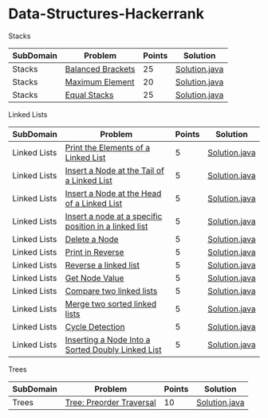 # Data-Structures-Hackerrank

Stacks

| SubDomain     |    Problem    | Points |  Solution |
| ------------- | ------------- |------------- |------------ |
| Stacks  |[Balanced Brackets](https://www.hackerrank.com/challenges/balanced-brackets)  | 25 |[Solution.java](https://github.com/ssnitish/Data-Structures-Hackerrank/blob/master/Stacks/Balanced%20Brackets/Solution.java)|
| Stacks  |[Maximum Element](https://www.hackerrank.com/challenges/maximum-element)  | 20 |[Solution.java](https://github.com/ssnitish/Data-Structures-Hackerrank/blob/master/Stacks/Maximum%20Elements/Solution.java)|
| Stacks  |[Equal Stacks](https://www.hackerrank.com/challenges/equal-stacks)  | 25 |[Solution.java](https://github.com/ssnitish/Data-Structures-Hackerrank/blob/master/Stacks/Equal%20Stacks/Solution.java)|


Linked Lists


| SubDomain     |    Problem    | Points |  Solution |
| ------------- | ------------- |------------- |------------ |
| Linked Lists  |[Print the Elements of a Linked List ](https://www.hackerrank.com/challenges/print-the-elements-of-a-linked-list)  | 5 |[Solution.java](https://github.com/ssnitish/Data-Structures-Hackerrank/tree/master/Linked%20Lists/Print%20the%20Elements%20of%20a%20Linked%20List/Solution.java)|
| Linked Lists  |[Insert a Node at the Tail of a Linked List](https://www.hackerrank.com/challenges/insert-a-node-at-the-tail-of-a-linked-list)  | 5 |[Solution.java](https://github.com/ssnitish/Data-Structures-Hackerrank/tree/master/Linked%20Lists/Insert%20a%20Node%20at%20the%20Tail%20of%20a%20Linked%20List/Solution.java)|
| Linked Lists  |[Insert a Node at the Head of a Linked List](https://www.hackerrank.com/challenges/insert-a-node-at-the-head-of-a-linked-list)  | 5 |[Solution.java](https://github.com/ssnitish/Data-Structures-Hackerrank/tree/master/Linked%20Lists/Insert%20a%20node%20at%20the%20head%20of%20a%20linked%20list/Solution.java)|
| Linked Lists  |[Insert a node at a specific position in a linked list](https://www.hackerrank.com/challenges/insert-a-node-at-a-specific-position-in-a-linked-list)  | 5 |[Solution.java](https://github.com/ssnitish/Data-Structures-Hackerrank/tree/master/Linked%20Lists/Insert%20a%20node%20at%20a%20specific%20position%20in%20a%20linked%20list/Solution.java)|
| Linked Lists  |[Delete a Node](https://www.hackerrank.com/challenges/delete-a-node-from-a-linked-list)  | 5 |[Solution.java](https://github.com/ssnitish/Data-Structures-Hackerrank/tree/master/Linked%20Lists/Delete%20a%20Node/Solution.java)|
| Linked Lists  |[Print in Reverse](https://www.hackerrank.com/challenges/print-the-elements-of-a-linked-list-in-reverse)  | 5 |[Solution.java](https://github.com/ssnitish/Data-Structures-Hackerrank/tree/master/Linked%20Lists/Print%20in%20Reverse/Solution.java)|
| Linked Lists  |[Reverse a linked list](https://www.hackerrank.com/challenges/reverse-a-linked-list)  | 5 |[Solution.java](https://github.com/ssnitish/Data-Structures-Hackerrank/tree/master/Linked%20Lists/Reverse%20a%20linked%20list/Solution.java)|
| Linked Lists  |[Get Node Value](https://www.hackerrank.com/challenges/get-the-value-of-the-node-at-a-specific-position-from-the-tail)  | 5 |[Solution.java](https://github.com/ssnitish/Data-Structures-Hackerrank/tree/master/Linked%20Lists/Get%20Node%20Value/Solution.java)|
| Linked Lists  |[Compare two linked lists](https://www.hackerrank.com/challenges/compare-two-linked-lists)  | 5 |[Solution.java](https://github.com/ssnitish/Data-Structures-Hackerrank/tree/master/Linked%20Lists/Compare%20two%20linked%20lists/Solution.java)|
| Linked Lists  |[Merge two sorted linked lists](https://www.hackerrank.com/challenges/merge-two-sorted-linked-lists)  | 5 |[Solution.java](https://github.com/ssnitish/Data-Structures-Hackerrank/tree/master/Linked%20Lists/Merge%20two%20sorted%20linked%20lists/Solution.java)|
| Linked Lists  |[Cycle Detection](https://www.hackerrank.com/challenges/detect-whether-a-linked-list-contains-a-cycle)  | 5 |[Solution.java](https://github.com/ssnitish/Data-Structures-Hackerrank/tree/master/Linked%20Lists/Cycle%20Detection/Solution.java)|
| Linked Lists  |[Inserting a Node Into a Sorted Doubly Linked List](https://www.hackerrank.com/challenges/insert-a-node-into-a-sorted-doubly-linked-list)  | 5 |[Solution.java](https://github.com/ssnitish/Data-Structures-Hackerrank/tree/master/Linked%20Lists/Inserting%20a%20Node%20Into%20a%20Sorted%20Doubly%20Linked%20List/Solution.java)|



Trees


| SubDomain     |    Problem    | Points |  Solution |
| ------------- | ------------- |------------- |------------ |
| Trees  |[Tree: Preorder Traversal](https://www.hackerrank.com/challenges/tree-preorder-traversal)  | 10 |[Solution.java](https://github.com/ssnitish/Data-Structures-Hackerrank/tree/master/Trees/Tree-%20Preorder%20Traversal/Solution.java)|






